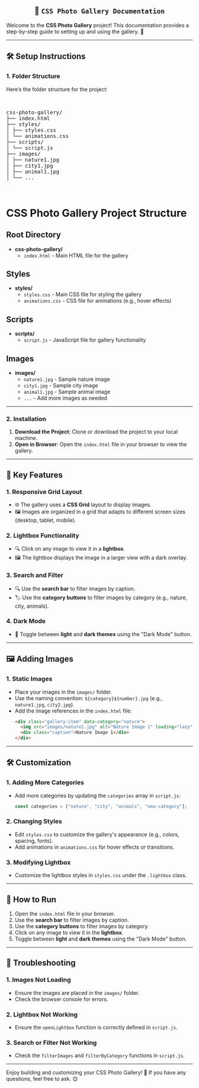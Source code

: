 
<div align="center">

## 📸 `CSS Photo Gallery Documentation`

</div>

Welcome to the **CSS Photo Gallery** project! This documentation provides a step-by-step guide to setting up and using the gallery. 🚀

---

## 🛠️ **Setup Instructions**

### 1. **Folder Structure**

Here’s the folder structure for the project:
<pre> 
  
css-photo-gallery/
├── index.html
├── styles/
│ ├── styles.css
│ └── animations.css
├── scripts/
│ └── script.js
├── images/
│ ├── nature1.jpg
│ ├── city1.jpg
│ ├── animal1.jpg
│ └── ...

  </pre>
# CSS Photo Gallery Project Structure

## Root Directory

- **css-photo-gallery/**
  - `index.html` - Main HTML file for the gallery

## Styles

- **styles/**
  - `styles.css` - Main CSS file for styling the gallery
  - `animations.css` - CSS file for animations (e.g., hover effects)

## Scripts

- **scripts/**
  - `script.js` - JavaScript file for gallery functionality

## Images

- **images/**
  - `nature1.jpg` - Sample nature image
  - `city1.jpg` - Sample city image
  - `animal1.jpg` - Sample animal image
  - `...` - Add more images as needed

---

### 2. **Installation**

1. **Download the Project**: Clone or download the project to your local machine.
2. **Open in Browser**: Open the `index.html` file in your browser to view the gallery.

---

## 🎨 **Key Features**

### 1. **Responsive Grid Layout**

- 🌐 The gallery uses a **CSS Grid** layout to display images.
- 🖼️ Images are organized in a grid that adapts to different screen sizes (desktop, tablet, mobile).

### 2. **Lightbox Functionality**

- 🔍 Click on any image to view it in a **lightbox**.
- 🖼️ The lightbox displays the image in a larger view with a dark overlay.

### 3. **Search and Filter**

- 🔍 Use the **search bar** to filter images by caption.
- 🏷️ Use the **category buttons** to filter images by category (e.g., nature, city, animals).

### 4. **Dark Mode**

- 🌙 Toggle between **light** and **dark themes** using the "Dark Mode" button.

---

## 🖼️ **Adding Images**

### 1. **Static Images**

- Place your images in the `images/` folder.
- Use the naming convention: `${category}${number}.jpg` (e.g., `nature1.jpg`, `city2.jpg`).
- Add the image references in the `index.html` file:
  ```html
  <div class="gallery-item" data-category="nature">
    <img src="images/nature1.jpg" alt="Nature Image 1" loading="lazy" />
    <div class="caption">Nature Image 1</div>
  </div>
  ```

---

## 🛠️ **Customization**

### 1. **Adding More Categories**

- Add more categories by updating the `categories` array in `script.js`:
  ```javascript
  const categories = ["nature", "city", "animals", "new-category"];
  ```

### 2. **Changing Styles**

- Edit `styles.css` to customize the gallery's appearance (e.g., colors, spacing, fonts).
- Add animations in `animations.css` for hover effects or transitions.

### 3. **Modifying Lightbox**

- Customize the lightbox styles in `styles.css` under the `.lightbox` class.

---

## 🚀 **How to Run**

1. Open the `index.html` file in your browser.
2. Use the **search bar** to filter images by caption.
3. Use the **category buttons** to filter images by category.
4. Click on any image to view it in the **lightbox**.
5. Toggle between **light** and **dark themes** using the "Dark Mode" button.

---

## 🐛 **Troubleshooting**

### 1. **Images Not Loading**

- Ensure the images are placed in the `images/` folder.
- Check the browser console for errors.

### 2. **Lightbox Not Working**

- Ensure the `openLightbox` function is correctly defined in `script.js`.

### 3. **Search or Filter Not Working**

- Check the `filterImages` and `filterByCategory` functions in `script.js`.

---

Enjoy building and customizing your CSS Photo Gallery! 🎉 If you have any questions, feel free to ask. 😊
